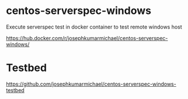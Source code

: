 # centos-serverspec-windows

Execute serverspec test in docker container to test remote windows host

https://hub.docker.com/r/josephkumarmichael/centos-serverspec-windows/

# Testbed

https://github.com/josephkumarmichael/centos-serverspec-windows-testbed
